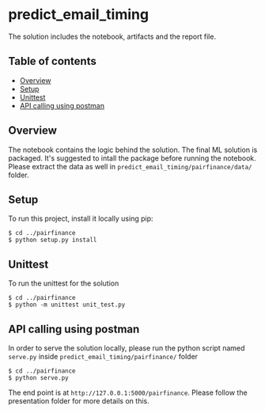# predict_email_timing
The solution includes the notebook, artifacts and the report file.

## Table of contents
* [Overview](#overview)
* [Setup](#setup)
* [Unittest](#unittest)
* [API calling using postman](#postman)

## Overview
The notebook contains the logic behind the solution. The final ML solution is packaged. It's suggested to intall the package before running the notebook. Please extract the data as well in `predict_email_timing/pairfinance/data/` folder.
	
## Setup
To run this project, install it locally using pip:

```
$ cd ../pairfinance
$ python setup.py install
```

## Unittest
To run the unittest for the solution 

```
$ cd ../pairfinance
$ python -m unittest unit_test.py
```

## API calling using postman
In order to serve the solution locally, please run the python script named `serve.py` inside `predict_email_timing/pairfinance/` folder 

```
$ cd ../pairfinance
$ python serve.py
```
The end point is at `http://127.0.0.1:5000/pairfinance`. Please follow the presentation folder for more details on this.


